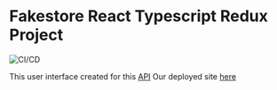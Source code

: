 # Fakestore React Typescript Redux Project

![CI/CD](https://github.com/MishaHrysiuk/fakestore_react_ts_project/workflows/CI/badge.svg)

This user interface created for this [API](https://fakestoreapi.com/docs)
Our deployed site [here](https://fakestore-be9e.onrender.com/)
